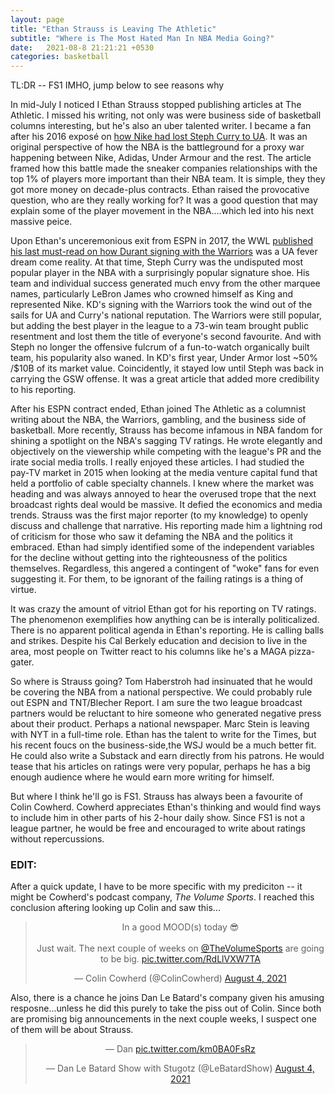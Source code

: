 ```yaml
---
layout: page
title: "Ethan Strauss is Leaving The Athletic"
subtitle: "Where is The Most Hated Man In NBA Media Going?"
date:   2021-08-8 21:21:21 +0530
categories: basketball
---
```


TL:DR -- FS1 IMHO, jump below to see reasons why

In mid-July I noticed I Ethan Strauss stopped publishing articles at The Athletic. I missed his writing, not only was 
were business side of basketball columns interesting, but he's also an uber talented writer. 
I became a fan after his 2016 exposé on [how Nike had lost Steph Curry to UA](https://www.espn.com/nba/story/_/id/15047018/how-nike-lost-stephen-curry-armour). It was an original perspective of how the NBA is the battleground for a proxy war
happening between Nike, Adidas, Under Armour and the rest. The article framed how this battle made the sneaker companies relationships with the top 1% of players more important than their NBA team. It is simple, they they got more money on decade-plus contracts. Ethan raised the provocative question, who are they really working for? It was a good question that may explain some of the player movement in the NBA....which led into his next massive peice.

Upon Ethan's unceremonious exit from ESPN in 2017, the WWL [published his last must-read on how Durant signing with the Warriors](http://www.espn.com/espn/feature/story/_/page/presents19256296/golden-state-warriors-steph-curry-stopped-only-kevin-durant) was a UA fever dream come reality.
At that time, Steph Curry was the undisputed most popular player in the NBA with a surprisingly popular signature shoe. His team and individual success generated much envy from the other marquee names,
particularly LeBron James who crowned himself as King and represented Nike. KD's signing with the Warriors took the wind out of the sails for UA and Curry's national reputation. The Warriors were still popular, 
but adding the best player in the league to a 73-win team brought public resentment and lost them the title of everyone's second favourite. 
And with Steph no longer the offensive fulcrum of a fun-to-watch organically built team, his popularity also waned.  In KD's first year, Under Armor lost ~50% /$10B of its market value. Coincidently, it stayed low until Steph was back in carrying the GSW offense. It was a great 
article that added more credibility to his reporting.

After his ESPN contract ended, Ethan joined The Athletic as a columnist writing about the NBA, the Warriors, gambling, and the business side of basketball.
More recently, Strauss has become infamous in NBA fandom for shining a spotlight on the NBA's sagging TV ratings. He wrote elegantly and objectively
on the viewership while competing with the league's PR and the irate social media trolls. I really enjoyed these articles. I had studied the pay-TV market in 2015
when looking at the media venture capital fund that held a portfolio of cable specialty channels. I knew where the market was heading and was always annoyed 
to hear the overused trope that the next broadcast rights deal would be massive. It defied the economics and media trends. Strauss was the first major reporter (to my knowledge) to openly discuss and challenge that narrative. His reporting made him a lightning rod of criticism for those who saw it defaming the NBA and the politics it embraced.
Ethan had simply identified some of the independent variables for the decline without getting into the righteousness of the politics themselves. Regardless,
this angered a contingent of "woke" fans for even suggesting it. For them, to be ignorant of the failing ratings is a thing of virtue.  

It was crazy the amount of vitriol Ethan got for his reporting on TV ratings. The phenomenon exemplifies how anything can be is interally
politicalized. There is no apparent political agenda in Ethan's reporting. He is calling balls and strikes. Despite his Cal Berkely education and decision to live in the area, most people on Twitter react to his columns like he's a MAGA pizza-gater.

So where is Strauss going? Tom Haberstroh had insinuated that he would be covering the NBA from a national perspective. We could probably rule 
out ESPN and TNT/Blecher Report. I am sure the two league broadcast partners would be reluctant to hire someone who generated negative press about 
their product. Perhaps a national newspaper. Marc Stein is leaving with NYT in a full-time role. Ethan has the talent to write for the Times, but his recent foucs on the business-side,the WSJ would be a much better fit. He could also write a Substack and earn directly from his patrons. He would tease that his articles on ratings were very
popular, perhaps he has a big enough audience where he would earn more writing for himself.

But where I think he'll go is FS1. Strauss has always been a favourite of Colin Cowherd. Cowherd appreciates Ethan's thinking and would find ways to
include him in other parts of his 2-hour daily show. Since FS1 is not a league partner, he would be free and encouraged to write about ratings without repercussions. 


### EDIT:

After a quick update, I have to be more specific with my prediciton -- it might be Cowherd's podcast company, *The Volume Sports*. I reached this conclusion aftering looking up Colin and saw this...
<center>
<blockquote class="twitter-tweet"><p lang="en" dir="ltr">In a good MOOD(s) today 😎<br><br>Just wait. The next couple of weeks on <a href="https://twitter.com/TheVolumeSports?ref_src=twsrc%5Etfw">@TheVolumeSports</a> are going to be big. <a href="https://t.co/RdLlVXW7TA">pic.twitter.com/RdLlVXW7TA</a></p>&mdash; Colin Cowherd (@ColinCowherd) <a href="https://twitter.com/ColinCowherd/status/1423045452241510404?ref_src=twsrc%5Etfw">August 4, 2021</a></blockquote> <script async src="https://platform.twitter.com/widgets.js" charset="utf-8"></script></center>

Also, there is a chance he joins Dan Le Batard's company given his amusing resposne...unless he did this purely to take the piss out of Colin. Since both are promising big announcements in the next couple weeks, I suspect one of them will be about Strauss.

<center>
<blockquote class="twitter-tweet"><p lang="und" dir="ltr">— Dan <a href="https://t.co/km0BA0FsRz">pic.twitter.com/km0BA0FsRz</a></p>&mdash; Dan Le Batard Show with Stugotz (@LeBatardShow) <a href="https://twitter.com/LeBatardShow/status/1423069299703492608?ref_src=twsrc%5Etfw">August 4, 2021</a></blockquote> <script async src="https://platform.twitter.com/widgets.js" charset="utf-8"></script>
</center>
